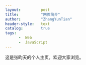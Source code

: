 ```yaml
---
layout:         post 
title:          "网页简介" 
author:         "ZhangYunTian"
header-style:   text
catalog:        true
tags:
      -  Web
      -  JavaScript
---
```


这是张昀天的个人主页，欢迎大家浏览。

